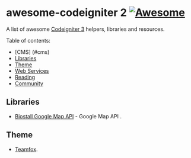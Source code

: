 # awesome-codeigniter 2 [![Awesome](https://cdn.rawgit.com/sindresorhus/awesome/d7305f38d29fed78fa85652e3a63e154dd8e8829/media/badge.svg)](https://github.com/sindresorhus/awesome)
A list of awesome [Codeigniter 3](http://symfony.com) helpers, libraries and resources.

Table of contents:

* [CMS] (#cms)
* [Libraries](#libraries)
* [Theme](#theme)
* [Web Services](#web-services)
* [Reading](#reading)
* [Community](#community)


## Libraries

 * [Biostall Google Map API](https://github.com/BIOSTALL/CodeIgniter-Google-Maps-V3-API-Library) - Google Map API .

## Theme
 * [Teamfox](http://teamfox.co/themes/pleasure/app/admin1/).
